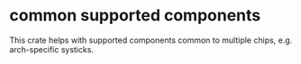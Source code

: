common supported components
===========================

This crate helps with supported components common to multiple chips, e.g. arch-specific systicks.
